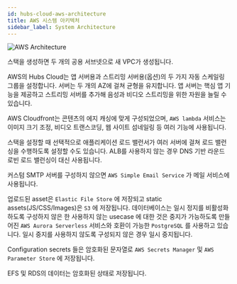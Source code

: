 ```yaml
---
id: hubs-cloud-aws-architecture
title: AWS 시스템 아키텍처
sidebar_label: System Architecture
---
```


![AWS Architecture](img/hubs-cloud-aws-architecture.jpeg)

스택을 생성하면 두 개의 공용 서브넷으로 새 VPC가 생성됩니다.

AWS의 Hubs Cloud는 앱 서버용과 스트리밍 서버용(옵션)의 두 가지 자동 스케일링 그룹을 설정합니다.
서버는 두 개의 AZ에 걸쳐 균형을 유지합니다.
앱 서버는 핵심 앱 기능을 제공하고 스트리밍 서버를 추가해 음성과 비디오 스트리밍을 위한 자원을 늘릴 수 있습니다.

AWS Cloudfront는 콘텐츠의 에지 캐싱에 맞게 구성되었으며, `AWS lambda` 서비스는 이미지 크기 조정, 비디오 트랜스코딩, 웹 사이트 섬네일링 등 여러 기능에 사용됩니다.

스택을 설정할 때 선택적으로 애플리케이션 로드 밸런서가 여러 서버에 걸쳐 로드 밸런싱을 수행하도록 설정할 수도 있습니다. ALB를 사용하지 않는 경우 DNS 기반 라운드 로빈 로드 밸런싱이 대신 사용됩니다.

커스텀 SMTP 서버를 구성하지 않으면 `AWS Simple Email Service` 가 메일 서비스에 사용됩니다.

업로드된 asset은 `Elastic File Store` 에 저장되고 static assets(JS/CSS/Images)은 `S3` 에 저장됩니다.
데이터베이스는 일시 정지를 비활성화 하도록 구성하지 않은 한 사용하지 않는 usecase 에 대한 것은 중지가 가능하도록 만들어진 `AWS Aurora Serverless` 서비스와 호환이 가능한 `PostgreSQL` 를 사용하고 있습니다. 일시 중지를 사용하지 않도록 구성되지 않은 경우 일시 중지됩니다.

Configuration secrets 들은 암호화된 문자열로 `AWS Secrets Manager` 및 `AWS Parameter Store` 에 저장됩니다.

EFS 및 RDS의 데이터는 암호화된 상태로 저장됩니다.